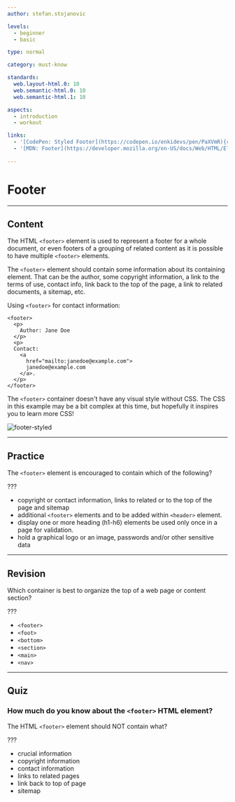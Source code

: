 ```yaml
---
author: stefan.stojanovic

levels:
  - beginner
  - basic

type: normal

category: must-know

standards:
  web.layout-html.0: 10
  web.semantic-html.0: 10
  web.semantic-html.1: 10

aspects:
  - introduction
  - workout

links:
  - '[CodePen: Styled Footer](https://codepen.io/enkidevs/pen/PaXVmR){code}'
  - '[MDN: Footer](https://developer.mozilla.org/en-US/docs/Web/HTML/Element/footer){website}'
  
---
```

# Footer
---
## Content

The HTML `<footer>` element is used to represent a footer for a whole document, or even footers of a grouping of related content as it is possible to have multiple `<footer>` elements. 

The `<footer>` element should contain some information about its containing element. That can be the author, some copyright information, a link to the terms of use, contact info, link back to the top of the page, a link to related documents, a sitemap, etc.

Using `<footer>` for contact information:
```
<footer>
  <p>
    Author: Jane Doe
  </p>
  <p>
  Contact:
    <a
      href="mailto:janedoe@example.com">
      janedoe@example.com
    </a>.
  </p>
</footer>
```

The `<footer>` container doesn't have any visual style without CSS. The CSS in this example may be a bit complex at this time, but hopefully it inspires you to learn more CSS! 
 
![footer-styled](%3Csvg%20xmlns%3D%22http%3A%2F%2Fwww.w3.org%2F2000%2Fsvg%22%20width%3D%22320%22%20height%3D%22166%22%3E%3Cg%20fill%3D%22none%22%20fill-rule%3D%22evenodd%22%3E%3Cpath%20fill%3D%22%23FFF%22%20d%3D%22M9%200h302c4.97056%200%209%204.02944%209%209v124H0V9c0-4.97056%204.02944-9%209-9z%22%2F%3E%3Cpath%20fill%3D%22%233E94EC%22%20d%3D%22M0%20133h320v24c0%204.97056-4.02944%209-9%209H9c-4.97056%200-9-4.02944-9-9v-24z%22%2F%3E%3Ctext%20fill%3D%22%23FFF%22%20font-family%3D%22DINCondensed-Bold%2C%20DIN%20Condensed%22%20font-size%3D%2217%22%20font-weight%3D%22bold%22%3E%3Ctspan%20x%3D%22129%22%20y%3D%22154%22%3ECOPYRIGHT%20%3C%2Ftspan%3E%3C%2Ftext%3E%3Ctext%20fill%3D%22%23000%22%20font-family%3D%22Roboto-Medium%2C%20Roboto%22%20font-size%3D%2216%22%20font-weight%3D%22400%22%3E%3Ctspan%20x%3D%2220%22%20y%3D%22104%22%3EFooter%3C%2Ftspan%3E%3C%2Ftext%3E%3Cg%20stroke%3D%22%23000%22%3E%3Cpath%20stroke-linecap%3D%22square%22%20stroke-width%3D%222%22%20d%3D%22M55.69188%20125.4463l-12.35524-17.00554%22%2F%3E%3Cpath%20fill%3D%22%23000%22%20d%3D%22M57.74913%20128.27786l-7.75507-3.01809%207.28115-5.29006z%22%2F%3E%3C%2Fg%3E%3C%2Fg%3E%3C%2Fsvg%3E)
 
<!--[View CodePen](https://codepen.io/enkidevs/pen/PaXVmR)-->
 
---
## Practice

The `<footer>` element is encouraged to contain which of the following?

???

* copyright or contact information, links to related or to the top of the page and sitemap
* additional `<footer>` elements and to be added within `<header>` element.
* display one or more heading (h1-h6) elements be used only once in a page for validation.
* hold a graphical logo or an image, passwords and/or other sensitive data

---
## Revision

Which container is best to organize the top of a web page or content section?

???

 * `<footer>`
 * `<foot>`
 * `<bottom>`
 * `<section>`
 * `<main>`
 * `<nav>`

---
## Quiz

### How much do you know about the `<footer>` HTML element?

The HTML `<footer>` element should NOT contain what?

???

* crucial information
* copyright information
* contact information
* links to related pages
* link back to top of page
* sitemap

